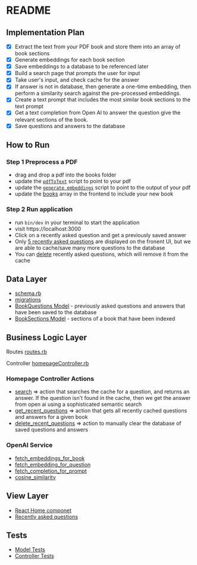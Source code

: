 # README

## Implementation Plan

- [x] Extract the text from your PDF book and store them into an array of book sections
- [x] Generate embeddings for each book section
- [x] Save embeddings to a database to be referenced later
- [x] Build a search page that prompts the user for input
- [x] Take user's input, and check cache for the answer
- [x] If answer is not in database, then generate a one-time embedding, then perform a similarity search against the pre-processed embeddings.
- [x] Create a text prompt that includes the most similar book sections to the text prompt
- [x] Get a text completion from Open AI to answer the question give the relevant sections of the book.
- [x] Save questions and answers to the database

## How to Run

### Step 1 Preprocess a PDF

- drag and drop a pdf into the books folder
- update the [`pdfToText`](https://github.com/vithushan19/book-report-app/blob/main/lib/tasks/pre_process/pdf_to_text.rb) script to point to your pdf
- update the [`generate embeddings`](https://github.com/vithushan19/book-report-app/blob/main/lib/tasks/pre_process/generate_embeddings.rb) script to point to the output of your pdf
- update the [books](https://github.com/vithushan19/book-report-app/blob/main/app/javascript/components/Home.jsx#L60) array in the frontend to include your new book

### Step 2 Run application

- run `bin/dev` in your terminal to start the application
- visit https://localhost:3000
- Click on a recently asked question and get a previously saved answer
- Only [5 recently asked questions](https://github.com/vithushan19/book-report-app/blob/main/app/controllers/homepage_controller.rb#L13) are displayed on the fronent UI, but we are able to cache/save many more questions to the database
- You can [delete](https://github.com/vithushan19/book-report-app/blob/main/app/controllers/homepage_controller.rb#L52) recently asked questions, which will remove it from the cache

## Data Layer

- [schema.rb](https://github.com/vithushan19/book-report-app/blob/main/db/schema.rb)
- [migrations](https://github.com/vithushan19/book-report-app/tree/main/db/migrate)
- [BookQuestions Model](https://github.com/vithushan19/book-report-app/blob/main/app/models/book_question.rb) - previously asked questions and answers that have been saved to the database
- [BookSections Model](https://github.com/vithushan19/book-report-app/blob/main/app/models/book_section.rb) - sections of a book that have been indexed

## Business Logic Layer

Routes
[routes.rb](https://github.com/vithushan19/book-report-app/blob/main/config/routes.rb)

Controller
[homepageController.rb](https://github.com/vithushan19/book-report-app/blob/main/app/controllers/homepage_controller.rb)

### Homepage Controller Actions

- [search](https://github.com/vithushan19/book-report-app/blob/main/app/controllers/homepage_controller.rb#L19) => action that searches the cache for a question, and returns an answer. If the question isn't found in the cache, then we get the answer from open ai using a sophisticated semantic search
- [get_recent_questions](https://github.com/vithushan19/book-report-app/blob/main/app/controllers/homepage_controller.rb#L9) => action that gets all recently cached questions and answers for a given book
- [delete_recent_questions](https://github.com/vithushan19/book-report-app/blob/main/app/controllers/homepage_controller.rb#L52) => action to manually clear the database of saved questions and answers

### OpenAI Service

- [fetch_embeddings_for_book](https://github.com/vithushan19/book-report-app/blob/main/app/services/openai_service.rb#L10)
- [fetch_embedding_for_question](https://github.com/vithushan19/book-report-app/blob/main/app/services/openai_service.rb#L88)
- [fetch_completion_for_prompt](https://github.com/vithushan19/book-report-app/blob/main/app/services/openai_service.rb#L100)
- [cosine_similarity](https://github.com/vithushan19/book-report-app/blob/main/app/services/openai_service.rb#L112)

## View Layer

- [React Home componet](https://github.com/vithushan19/book-report-app/blob/main/app/javascript/components/Home.jsx)
- [Recently asked questions](https://github.com/vithushan19/book-report-app/blob/main/app/javascript/components/Home.jsx#L109)

## Tests

- [Model Tests](https://github.com/vithushan19/book-report-app/tree/main/test/models)
- [Controller Tests](https://github.com/vithushan19/book-report-app/tree/main/test/controllers)
